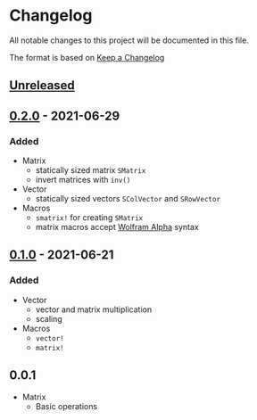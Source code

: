 # Changelog

All notable changes to this project will be documented in this file.

The format is based on [Keep a Changelog](https://keepachangelog.com/en/1.0.0/)

## [Unreleased]

## [0.2.0] - 2021-06-29

### Added

- Matrix
    - statically sized matrix `SMatrix`
    - invert matrices with `inv()`
- Vector
    - statically sized vectors `SColVector` and `SRowVector`
- Macros
    - `smatrix!` for creating `SMatrix`
    - matrix macros accept [Wolfram Alpha](https://www.wolframalpha.com/input/?i=matrix+multiplication) syntax

## [0.1.0] - 2021-06-21

### Added

- Vector
    - vector and matrix multiplication
    - scaling
- Macros
    - `vector!`
    - `matrix!`

## 0.0.1

- Matrix
    - Basic operations

[Unreleased]: https://github.com/wiebecommajonas/libmat/compare/v0.2.0...HEAD
[0.2.0]: https://github.com/wiebecommajonas/libmat/compare/v0.1.0...v0.2.0
[0.1.0]: https://github.com/wiebecommajonas/libmat/releases/tag/v0.1.0
